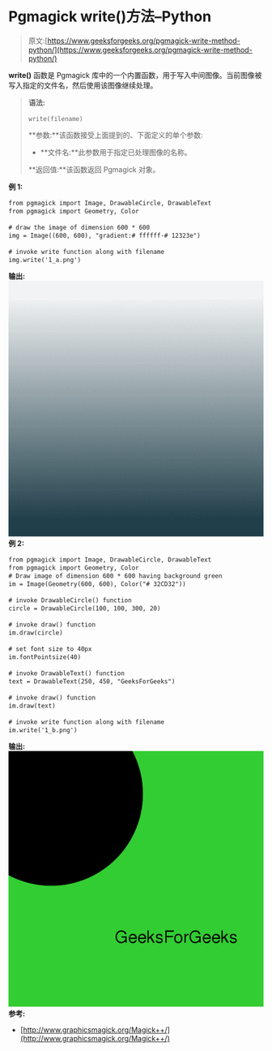 # Pgmagick write()方法–Python

> 原文:[https://www.geeksforgeeks.org/pgmagick-write-method-python/](https://www.geeksforgeeks.org/pgmagick-write-method-python/)

**write()** 函数是 Pgmagick 库中的一个内置函数，用于写入中间图像。当前图像被写入指定的文件名，然后使用该图像继续处理。

> **语法:**
> 
> ```
> write(filename)
> ```
> 
> **参数:**该函数接受上面提到的、下面定义的单个参数:
> 
> *   **文件名:**此参数用于指定已处理图像的名称。
> 
> **返回值:**该函数返回 Pgmagick 对象。

**例 1:**

```
from pgmagick import Image, DrawableCircle, DrawableText
from pgmagick import Geometry, Color

# draw the image of dimension 600 * 600
img = Image((600, 600), "gradient:# ffffff-# 12323e")

# invoke write function along with filename
img.write('1_a.png')
```

**输出:**
![](img/7fd9e25cace534fdb19ee301f75e50b0.png)
**例 2:**

```
from pgmagick import Image, DrawableCircle, DrawableText
from pgmagick import Geometry, Color
# Draw image of dimension 600 * 600 having background green
im = Image(Geometry(600, 600), Color("# 32CD32"))

# invoke DrawableCircle() function
circle = DrawableCircle(100, 100, 300, 20)

# invoke draw() function
im.draw(circle)

# set font size to 40px
im.fontPointsize(40)

# invoke DrawableText() function
text = DrawableText(250, 450, "GeeksForGeeks")

# invoke draw() function
im.draw(text)

# invoke write function along with filename
im.write('1_b.png')
```

**输出:**
![](img/17adb48a112ad99eda419908a1a89836.png)
**参考:**

*   [http://www.graphicsmagick.org/Magick++/](http://www.graphicsmagick.org/Magick++/)